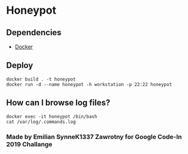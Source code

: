 # Honeypot

## Dependencies
- [Docker](https://www.docker.com/)

## Deploy
```
docker build . -t honeypot
docker run -d --name honeypot -h workstation -p 22:22 honeypot
```

## How can I browse log files?
```
docker exec -it honeypot /bin/bash
cat /var/log/.commands.log
```

### Made by Emilian **SynneK1337** Zawrotny for Google Code-In 2019 Challange